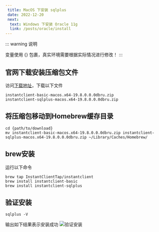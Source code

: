 ```yaml
---
 title: MacOS 下安装 sqlplus
 date: 2022-12-20
 next:
  text: Windows 下安装 Oracle 11g
  link: /posts/oracle/install
---
```



::: warning 说明

变量使用 {} 包裹，真实环境需要根据实际情况进行修改！
:::

## 官网下载安装压缩包文件

访问[下载地址](https://www.oracle.com/database/technologies/instant-client/macos-intel-x86-downloads.html)，下载以下文件

``` shell
instantclient-basic-macos.x64-19.8.0.0.0dbru.zip
instantclient-sqlplus-macos.x64-19.8.0.0.0dbru.zip
```

## 将压缩包移动到Homebrew缓存目录

``` shell
cd {path/to/download}
mv instantclient-basic-macos.x64-19.8.0.0.0dbru.zip instantclient-sqlplus-macos.x64-19.8.0.0.0dbru.zip ~/Library/Caches/Homebrew/
```

## brew安装

运行以下命令

``` shell
brew tap InstantClientTap/instantclient
brew install instantclient-basic
brew install instantclient-sqlplus
```

## 验证安装

``` shell
sqlplus -V
```

输出如下结果表示安装成功
![验证安装](https://cdn.porridge.fun/blog/oracle/sqlplus/%E9%AA%8C%E8%AF%81.png$fix.water)
